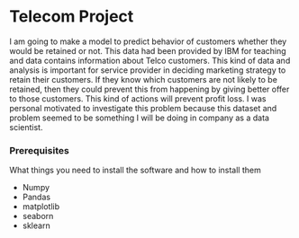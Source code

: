 # Telecom Project

I am going to make a model to predict behavior of customers whether they would be retained or not. This data had been provided by IBM for teaching and data contains information about Telco customers. This kind of data and analysis is important for service provider in deciding marketing strategy to retain their customers. If they know which customers are not likely to be retained, then they could prevent this from happening by giving better offer to those customers. This kind of actions will prevent profit loss. I was personal motivated to investigate this problem because this dataset and problem seemed to be something I will be doing in company as a data scientist.


### Prerequisites

What things you need to install the software and how to install them

- Numpy
- Pandas
- matplotlib
- seaborn
- sklearn
